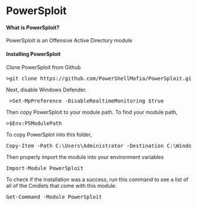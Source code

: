 <h1>PowerSploit</h1>

<h4>What is PowerSploit?</h4>

<p>PowerSploit is an Offensive Active Directory module</p>

<h4>Installing PowerSploit</h4>

<p>
Clone PowerSploit from Github
</p>

<pre>
>git clone https://github.com/PowerShellMafia/PowerSploit.git
</pre>


<p>
 Next, disable Windows Defender.
</p>

<pre>
 >Set-MpPreference -DisableRealtimeMonitoring $true
</pre>

<p>
 Then copy PowerSploit to your module path.  To find your module path,
</p>

<pre>
>$Env:PSModulePath
</pre>

<p>
To copy PowerSplot into this folder,
</p>

<pre>
Copy-Item -Path C:\Users\Administrator -Destination C:\Windows\system32\WindowsPowerShell\v1.0\Modules
</pre>

<p>
 Then properly import the module into your environment variables
</p>

<pre>
Import-Module PowerSploit
</pre>

<p>
To check if the installation was a success, run this command to see a list of all of the Cmdlets that come with this module. 
</p>

<pre>
Get-Command -Module PowerSploit
</pre>
